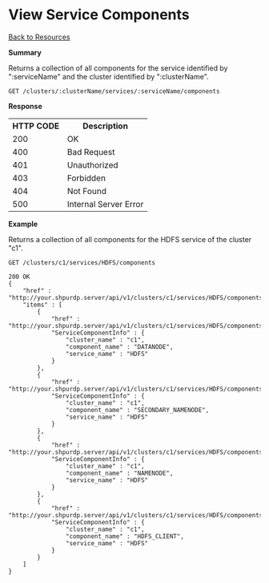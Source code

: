 <!---
Licensed to the Apache Software Foundation (ASF) under one or more
contributor license agreements. See the NOTICE file distributed with
this work for additional information regarding copyright ownership.
The ASF licenses this file to You under the Apache License, Version 2.0
(the "License"); you may not use this file except in compliance with
the License. You may obtain a copy of the License at

http://www.apache.org/licenses/LICENSE-2.0

Unless required by applicable law or agreed to in writing, software
distributed under the License is distributed on an "AS IS" BASIS,
WITHOUT WARRANTIES OR CONDITIONS OF ANY KIND, either express or implied.
See the License for the specific language governing permissions and
limitations under the License.
-->

View Service Components
=====

[Back to Resources](index.md#resources)

**Summary**

Returns a collection of all components for the service identified by ":serviceName" and the cluster identified by ":clusterName".

    GET /clusters/:clusterName/services/:serviceName/components

**Response**

<table>
  <tr>
    <th>HTTP CODE</th>
    <th>Description</th>
  </tr>
  <tr>
    <td>200</td>
    <td>OK</td>  
  </tr>
  <tr>
    <td>400</td>
    <td>Bad Request</td>  
  </tr>
  <tr>
    <td>401</td>
    <td>Unauthorized</td>  
  </tr>
  <tr>
    <td>403</td>
    <td>Forbidden</td>  
  </tr> 
  <tr>
    <td>404</td>
    <td>Not Found</td>  
  </tr>
  <tr>
    <td>500</td>
    <td>Internal Server Error</td>  
  </tr>
</table>



**Example**

Returns a collection of all components for the HDFS service of the cluster "c1".


    GET /clusters/c1/services/HDFS/components

    200 OK
    {
    	"href" : "http://your.shpurdp.server/api/v1/clusters/c1/services/HDFS/components",
    	"items" : [
      		{
      			"href" : "http://your.shpurdp.server/api/v1/clusters/c1/services/HDFS/components/DATANODE",
      			"ServiceComponentInfo" : {
        			"cluster_name" : "c1",
        			"component_name" : "DATANODE",
        			"service_name" : "HDFS"
        		}
      		},
      		{
      			"href" : "http://your.shpurdp.server/api/v1/clusters/c1/services/HDFS/components/SECONDARY_NAMENODE",
      			"ServiceComponentInfo" : {
        			"cluster_name" : "c1",
        			"component_name" : "SECONDARY_NAMENODE",
        			"service_name" : "HDFS"
        		}
      		},
      		{
      			"href" : "http://your.shpurdp.server/api/v1/clusters/c1/services/HDFS/components/NAMENODE",
      			"ServiceComponentInfo" : {
        			"cluster_name" : "c1",
        			"component_name" : "NAMENODE",
        			"service_name" : "HDFS"
        		}
      		},
      		{
      			"href" : "http://your.shpurdp.server/api/v1/clusters/c1/services/HDFS/components/HDFS_CLIENT",
      			"ServiceComponentInfo" : {
        			"cluster_name" : "c1",
        			"component_name" : "HDFS_CLIENT",
        			"service_name" : "HDFS"
        		}
      		}
      	]
    }
